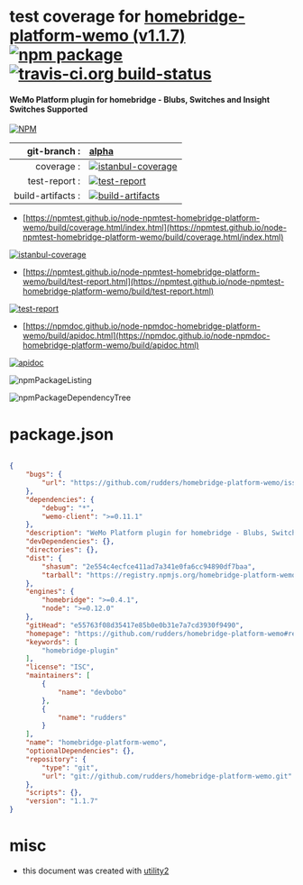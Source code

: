 # test coverage for  [homebridge-platform-wemo (v1.1.7)](https://github.com/rudders/homebridge-platform-wemo#readme)  [![npm package](https://img.shields.io/npm/v/npmtest-homebridge-platform-wemo.svg?style=flat-square)](https://www.npmjs.org/package/npmtest-homebridge-platform-wemo) [![travis-ci.org build-status](https://api.travis-ci.org/npmtest/node-npmtest-homebridge-platform-wemo.svg)](https://travis-ci.org/npmtest/node-npmtest-homebridge-platform-wemo)
#### WeMo Platform plugin for homebridge - Blubs, Switches and Insight Switches Supported

[![NPM](https://nodei.co/npm/homebridge-platform-wemo.png?downloads=true&downloadRank=true&stars=true)](https://www.npmjs.com/package/homebridge-platform-wemo)

| git-branch : | [alpha](https://github.com/npmtest/node-npmtest-homebridge-platform-wemo/tree/alpha)|
|--:|:--|
| coverage : | [![istanbul-coverage](https://npmtest.github.io/node-npmtest-homebridge-platform-wemo/build/coverage.badge.svg)](https://npmtest.github.io/node-npmtest-homebridge-platform-wemo/build/coverage.html/index.html)|
| test-report : | [![test-report](https://npmtest.github.io/node-npmtest-homebridge-platform-wemo/build/test-report.badge.svg)](https://npmtest.github.io/node-npmtest-homebridge-platform-wemo/build/test-report.html)|
| build-artifacts : | [![build-artifacts](https://npmtest.github.io/node-npmtest-homebridge-platform-wemo/glyphicons_144_folder_open.png)](https://github.com/npmtest/node-npmtest-homebridge-platform-wemo/tree/gh-pages/build)|

- [https://npmtest.github.io/node-npmtest-homebridge-platform-wemo/build/coverage.html/index.html](https://npmtest.github.io/node-npmtest-homebridge-platform-wemo/build/coverage.html/index.html)

[![istanbul-coverage](https://npmtest.github.io/node-npmtest-homebridge-platform-wemo/build/screenCapture.buildCi.browser.%252Ftmp%252Fbuild%252Fcoverage.lib.html.png)](https://npmtest.github.io/node-npmtest-homebridge-platform-wemo/build/coverage.html/index.html)

- [https://npmtest.github.io/node-npmtest-homebridge-platform-wemo/build/test-report.html](https://npmtest.github.io/node-npmtest-homebridge-platform-wemo/build/test-report.html)

[![test-report](https://npmtest.github.io/node-npmtest-homebridge-platform-wemo/build/screenCapture.buildCi.browser.%252Ftmp%252Fbuild%252Ftest-report.html.png)](https://npmtest.github.io/node-npmtest-homebridge-platform-wemo/build/test-report.html)

- [https://npmdoc.github.io/node-npmdoc-homebridge-platform-wemo/build/apidoc.html](https://npmdoc.github.io/node-npmdoc-homebridge-platform-wemo/build/apidoc.html)

[![apidoc](https://npmdoc.github.io/node-npmdoc-homebridge-platform-wemo/build/screenCapture.buildCi.browser.%252Ftmp%252Fbuild%252Fapidoc.html.png)](https://npmdoc.github.io/node-npmdoc-homebridge-platform-wemo/build/apidoc.html)

![npmPackageListing](https://npmtest.github.io/node-npmtest-homebridge-platform-wemo/build/screenCapture.npmPackageListing.svg)

![npmPackageDependencyTree](https://npmtest.github.io/node-npmtest-homebridge-platform-wemo/build/screenCapture.npmPackageDependencyTree.svg)



# package.json

```json

{
    "bugs": {
        "url": "https://github.com/rudders/homebridge-platform-wemo/issues"
    },
    "dependencies": {
        "debug": "*",
        "wemo-client": ">=0.11.1"
    },
    "description": "WeMo Platform plugin for homebridge - Blubs, Switches and Insight Switches Supported",
    "devDependencies": {},
    "directories": {},
    "dist": {
        "shasum": "2e554c4ecfce411ad7a341e0fa6cc94890df7baa",
        "tarball": "https://registry.npmjs.org/homebridge-platform-wemo/-/homebridge-platform-wemo-1.1.7.tgz"
    },
    "engines": {
        "homebridge": ">=0.4.1",
        "node": ">=0.12.0"
    },
    "gitHead": "e55763f08d35417e85b0e0b31e7a7cd3930f9490",
    "homepage": "https://github.com/rudders/homebridge-platform-wemo#readme",
    "keywords": [
        "homebridge-plugin"
    ],
    "license": "ISC",
    "maintainers": [
        {
            "name": "devbobo"
        },
        {
            "name": "rudders"
        }
    ],
    "name": "homebridge-platform-wemo",
    "optionalDependencies": {},
    "repository": {
        "type": "git",
        "url": "git://github.com/rudders/homebridge-platform-wemo.git"
    },
    "scripts": {},
    "version": "1.1.7"
}
```



# misc
- this document was created with [utility2](https://github.com/kaizhu256/node-utility2)
